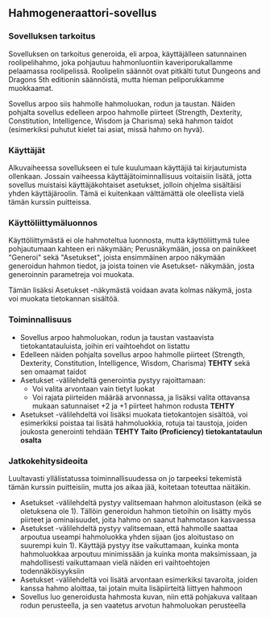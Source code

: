 ## Hahmogeneraattori-sovellus

### Sovelluksen tarkoitus
Sovelluksen on tarkoitus generoida, eli arpoa, käyttäjälleen satunnainen roolipelihahmo, joka pohjautuu hahmonluontiin
kaveriporukallamme pelaamassa roolipelissä. Roolipelin säännöt ovat pitkälti tutut Dungeons and Dragons 5th editionin säännöistä,
mutta hieman peliporukkamme muokkaamat.

Sovellus arpoo siis hahmolle hahmoluokan, rodun ja taustan. Näiden pohjalta sovellus edelleen arpoo hahmolle piirteet (Strength,
Dexterity, Constitution, Intelligence, Wisdom ja Charisma) sekä hahmon taidot (esimerkiksi puhutut kielet tai asiat, missä hahmo
on hyvä).

### Käyttäjät
Alkuvaiheessa sovellukseen ei tule kuulumaan käyttäjiä tai kirjautumista ollenkaan. Jossain vaiheessa käyttäjätoiminnallisuus
voitaisiin lisätä, jotta sovellus muistaisi käyttäjäkohtaiset asetukset, jolloin ohjelma sisältäisi yhden käyttäjäroolin. Tämä
ei kuitenkaan välttämättä ole oleellista vielä tämän kurssin puitteissa.

### Käyttöliittymäluonnos
Käyttöliittymästä ei ole hahmoteltua luonnosta, mutta käyttöliittymä tulee pohjautumaan kahteen eri näkymään; Perusnäkymään, jossa
on painikkeet "Generoi" sekä "Asetukset", joista ensimmäinen arpoo näkymään generoidun hahmon tiedot, ja joista toinen vie Asetukset-
näkymään, josta generoinnin parametreja voi muokata.

Tämän lisäksi Asetukset -näkymästä voidaan avata kolmas näkymä, josta voi muokata tietokannan sisältöä.

### Toiminnallisuus
* Sovellus arpoo hahmoluokan, rodun ja taustan vastaavista tietokantatauluista, joihin eri vaihtoehdot on listattu
* Edelleen näiden pohjalta sovellus arpoo hahmolle piirteet (Strength, Dexterity, Constitution, Intelligence, Wisdom, Charisma) **TEHTY** sekä sen omaamat taidot
* Asetukset -välilehdeltä generointia pystyy rajoittamaan:
  * Voi valita arvontaan vain tietyt luokat
  * Voi rajata piirteiden määrää arvonnassa, ja lisäksi valita ottavansa mukaan satunnaiset +2 ja +1 piirteet hahmon rodusta **TEHTY**
* Asetukset -välilehdeltä voi lisäksi muokata tietokantojen sisältöä, voi esimerkiksi poistaa tai lisätä hahmoluokkia, rotuja tai
taustoja, joiden joukosta generointi tehdään **TEHTY Taito (Proficiency) tietokantataulun osalta**

### Jatkokehitysideoita
Luultavasti yllälistatussa toiminnallisuudessa on jo tarpeeksi tekemistä tämän kurssin puitteisiin, mutta jos aikaa jää, koitetaan
toteuttaa näitäkin.

* Asetukset -välilehdeltä pystyy valitsemaan hahmon aloitustason (eikä se oletuksena ole 1). Tällöin generoidun hahmon tietoihin
on lisätty myös piirteet ja ominaisuudet, joita hahmo on saanut hahmotason kasvaessa
* Asetukset -välilehdeltä pystyy valitsemaan, että hahmolle saattaa arpoutua useampi hahmoluokka yhden sijaan (jos aloitustaso on
suurempi kuin 1). Käyttäjä pystyy itse vaikuttamaan, kuinka monta hahmoluokkaa arpoutuu minimissään ja kuinka monta maksimissaan, ja
mahdollisesti vaikuttamaan vielä näiden eri vaihtoehtojen todennäköisyyksiin
* Asetukset -välilehdeltä voi lisätä arvontaan esimerkiksi tavaroita, joiden kanssa hahmo aloittaa, tai jotain muita lisäpiirteitä
liittyen hahmoon
* Sovellus luo generoidusta hahmosta kuvan, niin että pohjakuva valitaan rodun perusteella, ja sen vaatetus arvotun hahmoluokan
perusteella
